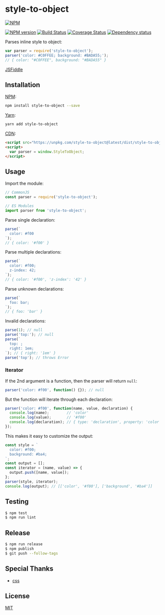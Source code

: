 # style-to-object

[![NPM](https://nodei.co/npm/style-to-object.png)](https://nodei.co/npm/style-to-object/)

[![NPM version](https://img.shields.io/npm/v/style-to-object.svg)](https://www.npmjs.com/package/style-to-object)
[![Build Status](https://travis-ci.org/remarkablemark/style-to-object.svg?branch=master)](https://travis-ci.org/remarkablemark/style-to-object)
[![Coverage Status](https://coveralls.io/repos/github/remarkablemark/style-to-object/badge.svg?branch=master)](https://coveralls.io/github/remarkablemark/style-to-object?branch=master)
[![Dependency status](https://david-dm.org/remarkablemark/style-to-object.svg)](https://david-dm.org/remarkablemark/style-to-object)

Parses inline style to object:

```js
var parser = require('style-to-object');
parser('color: #C0FFEE; background: #BADA55;');
// { color: "#C0FFEE", background: "#BADA55" }
```

[JSFiddle](https://jsfiddle.net/remarkablemark/ykz2meot/)

## Installation

[NPM](https://www.npmjs.com/package/style-to-object):

```sh
npm install style-to-object --save
```

[Yarn](https://yarn.fyi/style-to-object):

```sh
yarn add style-to-object
```

[CDN](https://unpkg.com/style-to-object/):

```html
<script src="https://unpkg.com/style-to-object@latest/dist/style-to-object.min.js"></script>
<script>
  var parser = window.StyleToObject;
</script>
```

## Usage

Import the module:

```js
// CommonJS
const parser = require('style-to-object');

// ES Modules
import parser from 'style-to-object';
```

Parse single declaration:

```js
parse(`
  color: #f00
`);
// { color: '#f00' }
```

Parse multiple declarations:

```js
parse(`
  color: #f00;
  z-index: 42;
`);
// { color: '#f00', 'z-index': '42' }
```

Parse unknown declarations:

```js
parse(`
  foo: bar;
`);
// { foo: 'bar' }
```

Invalid declarations:

```js
parse(1); // null
parse('top:'); // null
parse(`
  top: ;
  right: 1em;
`); // { right: '1em' }
parse('top'); // throws Error
```

### Iterator

If the 2nd argument is a function, then the parser will return `null`:

```js
parser('color: #f00', function() {}); // null
```

But the function will iterate through each declaration:

```js
parser('color: #f00', function(name, value, declaration) {
  console.log(name);        // 'color'
  console.log(value);       // '#f00'
  console.log(declaration); // { type: 'declaration', property: 'color', value: '#f00' }
});
```

This makes it easy to customize the output:

```js
const style = `
  color: #f00;
  background: #ba4;
`;
const output = [];
const iterator = (name, value) => {
  output.push([name, value]);
};
parser(style, iterator);
console.log(output); // [['color', '#f00'], ['background', '#ba4']]
```

## Testing

```sh
$ npm test
$ npm run lint
```

## Release

```sh
$ npm run release
$ npm publish
$ git push --follow-tags
```

## Special Thanks

- [css](https://github.com/reworkcss/css)

## License

[MIT](https://github.com/remarkablemark/style-to-object/blob/master/LICENSE)
